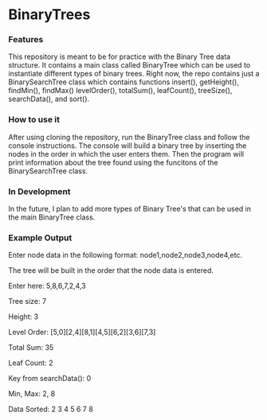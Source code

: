 # BinaryTrees
### Features ###
This repository is meant to be for practice with the Binary Tree data structure. It contains a main class called 
BinaryTree which can be used to instantiate different types of binary trees. Right now, the repo contains just a BinarySearchTree
class which contains functions insert(), getHeight(), findMin(), findMax() levelOrder(), totalSum(), leafCount(), treeSize(),
 searchData(), and sort(). 
 ### How to use it ###
 After using cloning the repository, run the BinaryTree class and follow the console instructions. The console will build a binary tree by 
 inserting the nodes in the order in which the user enters them. Then the program will print information about the tree
 found using the funcitons of the BinarySearchTree class.
 ### In Development ###
 In the future, I plan to add more types of Binary Tree's that can be used in the main BinaryTree class.
### Example Output ### 
Enter node data in the following format: node1,node2,node3,node4,etc.
 
The tree will be built in the order that the node data is entered.

Enter here: 5,8,6,7,2,4,3

Tree size: 7

Height: 3

Level Order: [5,0][2,4][8,1][4,5][6,2][3,6][7,3]

Total Sum: 35

Leaf Count: 2

Key from searchData(): 0

Min, Max: 2, 8

Data Sorted: 2 3 4 5 6 7 8 
